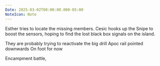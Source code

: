 ```yaml
---
Date: 2025-03-02T00:00:00.000-05:00
NoteIcon: Note
---
```

Esther tries to locate the missing members.
Cesic hooks up the Snipe to boost the sensors, hoping to find the lost black box signals on the island.

They are probably trying to reactivate the big drill
Apoc rail pointed downwards
On foot for now

Encampment battle, 